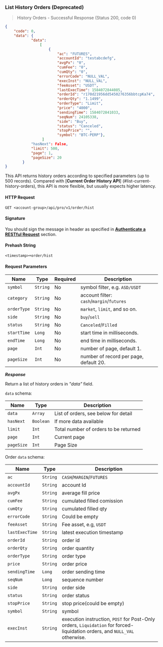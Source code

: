 ### List History Orders (Deprecated)

>  History Orders - Successful Response (Status 200, code 0)

```json
{
    "code": 0,
    "data": {
            "data":
                [
                    {
                        "ac": "FUTURES",
                        "accountId": "testabcdefg",
                        "avgPx": "0",
                        "cumFee": "0",
                        "cumQty": "0",
                        "errorCode": "NULL_VAL",
                        "execInst": "NULL_VAL",
                        "feeAsset": "USDT",
                        "lastExecTime": 1584072844085,
                        "orderId": "r170d21956dd5450276356bbtcpKa74",
                        "orderQty": "1.1499",
                        "orderType": "Limit",
                        "price": "4000",
                        "sendingTime": 1584072841033,
                        "seqNum": 24105338,
                        "side": "Buy",
                        "status": "Canceled",
                        "stopPrice": "",
                        "symbol": "BTC-PERP"},
                 ] 
            "hasNext": False,
            "limit": 500,
            "page": 1,
            "pageSize": 20
        }
}
```

This API returns history orders according to specified parameters (up to 500 records). Compared with [**Current Order History API**] (#list-current-history-orders), this API is more flexible, but usually expects higher latency.

#### HTTP Request

`GET <account-group>/api/pro/v1/order/hist`

#### Signature

You should sign the message in header as specified in [**Authenticate a RESTful Request**](#sign-a-request) section.

#### Prehash String

`<timestamp>+order/hist`

#### Request Parameters

 Name            | Type      | Required | Description
---------------- | --------- | -------- | -------------------------------------------------------------------------------------------
 `symbol`        | `String`  | No       | symbol filter, e.g. `ASD/USDT`
 `category`      | `String`  | No       | account filter: `cash`/`margin`/`futures`
 `orderType`     | `String`  | No       | `market`, `limit`, and so on.
 `side`          | `String`  | No       | `buy`/`sell`
 `status`        | `String`  | No       | `Canceled`/`Filled`  
 `startTime`     | `Long`    | No       | start time in milliseconds.
 `endTime`       | `Long`    | No       | end time in milliseconds.
 `page`          | `Int`     | No       | number of page, default 1.
 `pageSize`      | `Int`     | No       | number of record per page, default 20.

***Response***

Return a list of history orders in *"data"* field.

`data` schema:

Name        |  Type       | Description
------------| ----------- | -------------
`data`      | `Array`     | List of orders, see below for detail
`hasNext`   | `Boolean`   | If more data available
`limit`     | `Int`       | Total number of orders to be returned
`page`      | `Int`       | Current page
`pageSize`  | `Int`       | Page Size

Order `data` schema:

Name           | Type     | Description
---------------|----------|--------------
`ac`           | `String` | `CASH`/`MARGIN`/`FUTURES`
`accountId`    | `String` | account Id
`avgPx`        | `String` | average fill price
`cumFee`       | `String` | cumulated filled comission
`cumQty`       | `String` | cumulated filled qty
`errorCode`    | `String` | Could be empty
`feeAsset`     | `String` | Fee asset, e.g, `USDT`
`lastExecTime` | `String` | latest execution timestamp
`orderId`      | `String` | order id
`orderQty`     | `String` | order quantity
`orderType`    | `String` | order type
`price`        | `String` | order price
`sendingTime`  | `Long`   | order sending time
`seqNum`       | `Long`   | sequence number
`side`         | `String` | order side
`status`       | `String` | order status
`stopPrice`    | `String` | stop price(could be empty)
`symbol`       | `String` | symbol
`execInst`     | `String` | execution instruction, `POST` for Post-Only orders, `Liquidation` for forced-liquidation orders, and `NULL_VAL` otherwise.
